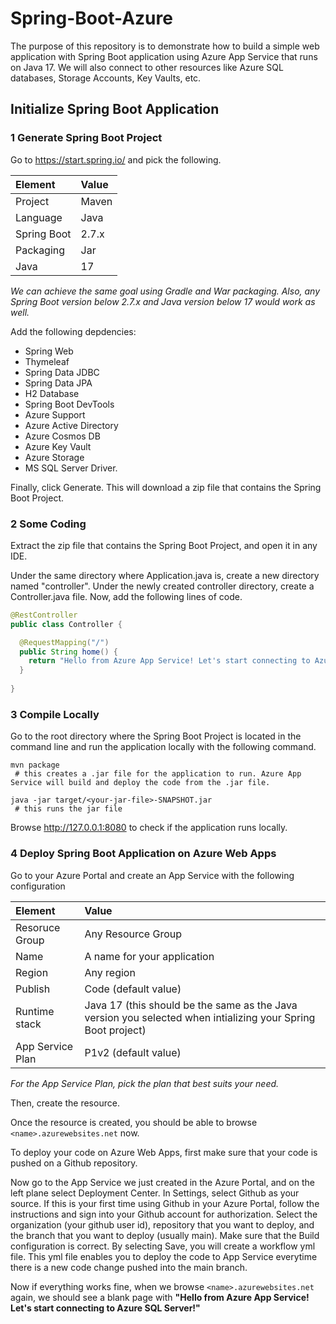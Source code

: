 # Spring-Boot-Azure

The purpose of this repository is to demonstrate how to build a simple web application with Spring Boot application using Azure App Service that runs on Java 17. We will also connect to other resources like Azure SQL databases, Storage Accounts, Key Vaults, etc.

## Initialize Spring Boot Application

### 1 Generate Spring Boot Project

Go to https://start.spring.io/ and pick the following.

| Element      |   Value  |
|:------------|:--------|
| Project      |   Maven  |
| Language     |    Java  |
| Spring Boot  |    2.7.x |
| Packaging    |    Jar   |
| Java         |    17    |

_We can achieve the same goal using Gradle and War packaging. Also, any Spring Boot version below 2.7.x and Java version below 17 would work as well._

Add the following depdencies: 

- Spring Web
- Thymeleaf
- Spring Data JDBC
- Spring Data JPA
- H2 Database
- Spring Boot DevTools
- Azure Support
- Azure Active Directory
- Azure Cosmos DB
- Azure Key Vault
- Azure Storage
- MS SQL Server Driver.

Finally, click Generate. This will download a zip file that contains the Spring Boot Project.

### 2 Some Coding

Extract the zip file that contains the Spring Boot Project, and open it in any IDE.

Under the same directory where Application.java is, create a new directory named "controller". Under the newly created controller directory, create a Controller.java file. Now, add the following lines of code.

```java
@RestController
public class Controller {

  @RequestMapping("/")
  public String home() {
    return "Hello from Azure App Service! Let's start connecting to Azure SQL Server!";
  }
  
}
```

### 3 Compile Locally

Go to the root directory where the Spring Boot Project is located in the command line and run the application locally with the following command.
```
mvn package
 # this creates a .jar file for the application to run. Azure App Service will build and deploy the code from the .jar file.
 
java -jar target/<your-jar-file>-SNAPSHOT.jar
 # this runs the jar file
```

Browse http://127.0.0.1:8080 to check if the application runs locally.

### 4 Deploy Spring Boot Application on Azure Web Apps

Go to your Azure Portal and create an App Service with the following configuration

| Element      |   Value  |
|:------------|:--------|
| Resoruce Group|   Any Resource Group  |
| Name     |    A name for your application  |
| Region   | Any region |
| Publish  |    Code (default value) |
| Runtime stack    |    Java 17 (this should be the same as the Java version you selected when intializing your Spring Boot project)   |
| App Service Plan       |     P1v2 (default value)    |

_For the App Service Plan, pick the plan that best suits your need._

Then, create the resource.

Once the resource is created, you should be able to browse `<name>.azurewebsites.net` now.

To deploy your code on Azure Web Apps, first make sure that your code is pushed on a Github repository.

Now go to the App Service we just created in the Azure Portal, and on the left plane select Deployment Center. In Settings, select Github as your source. If this is your first time using Github in your Azure Portal, follow the instructions and sign into your Github account for authorization. Select the organization (your github user id), repository that you want to deploy, and the branch that you want to deploy (usually main). Make sure that the Build configuration is correct. By selecting Save, you will create a workflow yml file. This yml file enables you to deploy the code to App Service everytime there is a new code change pushed into the main branch.

Now if everything works fine, when we browse `<name>.azurewebsites.net` again, we should see a blank page with **"Hello from Azure App Service! Let's start connecting to Azure SQL Server!"**
